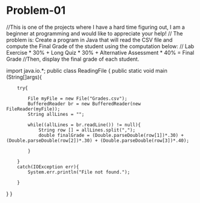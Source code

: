 # Problem-01
//This is one of the projects where I have a hard time figuring out, I am a beginner at programming and would like to appreciate your help!
// The problem is: Create a program in Java that will read the CSV file and compute the Final Grade of the student using the computation below:
// Lab Exercise * 30% + Long Quiz * 30% + Alternative Assessment * 40% = Final Grade
//Then, display the final grade of each student.

import java.io.*;
public class ReadingFile {
    public static void main (String[]args){

        try{

            File myFile = new File("Grades.csv");
            BufferedReader br = new BufferedReader(new FileReader(myFile));
            String allLines = "";

            while((allLines = br.readLine()) != null){
                String row [] = allLines.split(",");
                double finalGrade = (Double.parseDouble(row[1])*.30) + (Double.parseDouble(row[2])*.30) + (Double.parseDouble(row[3])*.40);

            }

        }
        catch(IOException err){
            System.err.println("File not found.");
            
        }
}
}
